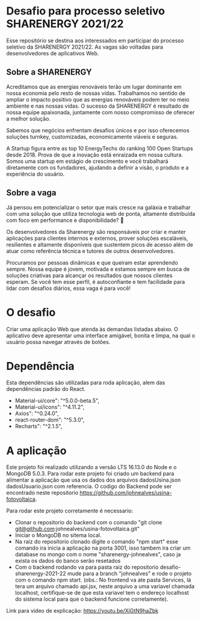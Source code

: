 # Desafio para processo seletivo SHARENERGY 2021/22

Esse repositório se destina aos interessados em participar do processo seletivo da SHARENERGY 2021/22. As vagas são voltadas para desenvolvedores de aplicativos Web.

## Sobre a SHARENERGY

Acreditamos que as energias renováveis terão um lugar dominante em nossa economia pelo resto de nossas vidas. Trabalhamos no sentido de ampliar o impacto positivo que as energias renováveis podem ter no meio ambiente e nas nossas vidas. O sucesso da SHARENERGY é resultado de nossa equipe apaixonada, juntamente com nosso compromisso de oferecer a melhor solução.

Sabemos que negócios enfrentam desafios únicos e por isso oferecemos soluções turnkey, customizadas, economicamente viáveis e seguras.

A Startup figura entre as top 10 EnergyTechs do ranking 100 Open Startups desde 2018. Prova de que a inovação está enraizada em nossa cultura. Somos uma startup em estágio de crescimento e você trabalhará diretamente com os fundadores, ajudando a definir a visão, o produto e a experiência do usuário.

## Sobre a vaga

Já pensou em potencializar o setor que mais cresce na galáxia e trabalhar com uma solução que utiliza tecnologia web de ponta, altamente distribuída com foco em performance e disponibilidade? 👀

Os desenvolvedores da Sharenergy são responsáveis por criar e manter aplicações para clientes internos e externos, prover soluções escaláveis, resilientes e altamente disponíveis que sustentem picos de acesso além de atuar como referência técnica e tutores de outros desenvolvedores.

Procuramos por pessoas dinâmicas e que queiram estar aprendendo sempre. Nossa equipe é jovem, motivada e estamos sempre em busca de soluções criativas para alcançar os resultados que nossos clientes esperam. Se você tem esse perfil, é autoconfiante e tem facilidade para lidar com desafios diários, essa vaga é para você!

# O desafio

Criar uma aplicação Web que atenda às demandas listadas abaixo. O aplicativo deve apresentar uma interface amigável, bonita e limpa, na qual o usuário possa navegar através de botões.

# Dependência

  Esta dependências são utilizadas para roda aplicação, alem das dependências padrão do React.

  - Material-ui/core": "^5.0.0-beta.5",
  - Material-ui/icons": "^4.11.2",
  - Axios": "^0.24.0",
  - react-router-dom": "^5.3.0",
  - Recharts": "^2.1.5",

# A aplicação

Este projeto foi realizado utilizando a versão LTS 16.13.0 do Node e o MongoDB 5.0.3.
Para rodar este projeto foi criado um backend para alimentar a aplicação que usa os dados dos arquivos dadosUsina.json dadosUsuario.json com referencia. O codigo do Backend pode ser encontrado neste repositorio https://github.com/johnealves/usina-fotovoltaica.

Para rodar este projeto corretamente é necessario:
 - Clonar o repositorio do backend com o comando "git clone git@github.com:johnealves/usina-fotovoltaica.git"
 - Iniciar o MongoDB no sitema local.
 - Na raiz do repositorio clonado digite o comando "npm start" esse comando ira inicia a aplicação na porta 3001, isso tambem ira criar um database no mongo com o nome "sharenergy-johnealves", caso ja exista os dados do banco serão resetados
 - Com o backend rodando va para pasta raiz do repositorio desafio-sharenergy-2021-22 mude para a branch "johnealves" e rode o projeto com o comando npm start.
 (obs.: No frontend va ate pasta Services, lá tera um arquivo chamado api.jsx, neste arquivo a uma variavel chamada localhost, certifique-se de que esta variavel tem o endereço localhost do sistema local para que o backend funcione corretamente).

 Link para video de explicação: https://youtu.be/XiGtN9haZbk
